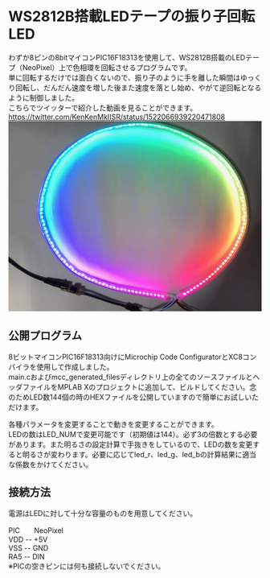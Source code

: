 # WS2812B搭載LEDテープの振り子回転LED
わずか8ピンの8bitマイコンPIC16F18313を使用して、WS2812B搭載のLEDテープ（NeoPixel）上で色相環を回転させるプログラムです。  
単に回転するだけでは面白くないので、振り子のように手を離した瞬間はゆっくり回転し、だんだん速度を増した後また速度を落とし始め、やがて逆回転となるように制御しました。  
こちらでツイッターで紹介した動画を見ることができます。  
https://twitter.com/KenKenMkIISR/status/1522066939220471808  
![](roundingLEDs.jpg)  
  
## 公開プログラム
8ビットマイコンPIC16F18313向けにMicrochip Code ConfiguratorとXC8コンパイラを使用して作成しました。  
main.cおよびmcc_generated_filesディレクトリ上の全てのソースファイルとヘッダファイルをMPLAB Xのプロジェクトに追加して、ビルドしてください。念のためLED数144個の時のHEXファイルを公開していますので簡単にお試しいただけます。  
  
各種パラメータを変更することで動きを変更することができます。  
LEDの数はLED_NUMで変更可能です（初期値は144）。必ず3の倍数とする必要があります。また明るさの設定計算で手抜きをしているので、LEDの数を変更すると明るさが変わります。必要に応じてled_r、led_g、led_bの計算結果に適当な係数をかけてください。  
  
## 接続方法
電源はLEDに対して十分な容量のものを用意してください。  
  
PIC　　NeoPixel  
VDD -- +5V  
VSS -- GND  
RA5 -- DIN  
※PICの空きピンには何も接続しないでください。  
